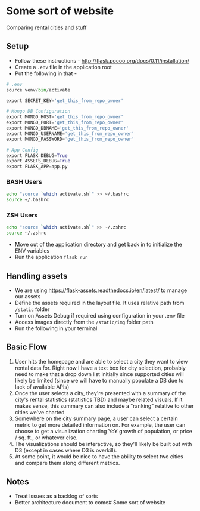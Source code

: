 # Some sort of website
Comparing rental cities and stuff

## Setup
- Follow these instructions - http://flask.pocoo.org/docs/0.11/installation/
- Create a `.env` file in the application root
- Put the following in that -

```python
# .env
source venv/bin/activate

export SECRET_KEY='get_this_from_repo_owner'

# Mongo DB Configuration
export MONGO_HOST='get_this_from_repo_owner'
export MONGO_PORT='get_this_from_repo_owner'
export MONGO_DBNAME='get_this_from_repo_owner'
export MONGO_USERNAME='get_this_from_repo_owner'
export MONGO_PASSWORD='get_this_from_repo_owner'

# App Config
export FLASK_DEBUG=True
export ASSETS_DEBUG=True
export FLASK_APP=app.py
```

### BASH Users
```bash
echo "source `which activate.sh`" >> ~/.bashrc
source ~/.bashrc
```
### ZSH Users
```bash
echo "source `which activate.sh`" >> ~/.zshrc
source ~/.zshrc
```
- Move out of the application directory and get back in to initialize the ENV variables
- Run the application `flask run`

## Handling assets
- We are using https://flask-assets.readthedocs.io/en/latest/ to manage our assets
- Define the assets required in the layout file. It uses relative path from `/static` folder
- Turn on Assets Debug if required using configuration in your .env file
- Access images directly from the `/static/img` folder path
- Run the following in your terminal

## Basic Flow
1. User hits the homepage and are able to select a city they want to view rental data for. Right now I have a text box for city selection, probably need to make that a drop down list initially since supported cities will likely be limited (since we will have to manually populate a DB due to lack of available APIs)
2. Once the user selects a city, they're presented with a summary of the city's rental statistics (statistics TBD) and maybe related visuals. If it makes sense, this summary can also include a "ranking" relative to other cities we've charted
3. Somewhere on the city summary page, a user can select a certain metric to get more detailed information on. For example, the user can choose to get a visualization charting YoY growth of population, or price / sq. ft., or whatever else.
4. The visualizations should be interactive, so they'll likely be built out with D3 (except in cases where D3 is overkill).
5. At some point, it would be nice to have the ability to select two cities and compare them along different metrics.

## Notes
* Treat Issues as a backlog of sorts
* Better architecture document to come# Some sort of website
